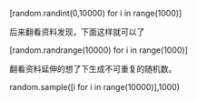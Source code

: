 [random.randint(0,10000) for i in range(1000)]


后来翻看资料发现，下面这样就可以了

[random.randrange(10000) for i in range(1000)]


翻看资料延伸的想了下生成不可重复的随机数。

random.sample([i for i in range(10000)],1000)
